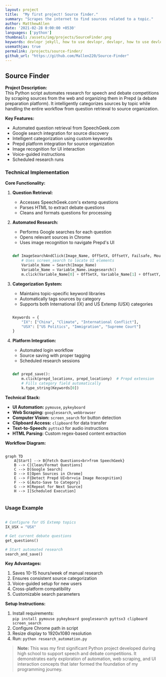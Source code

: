 ```yaml
---
layout: project
title:  "My first project! Source finder."
summary: "Scrapes the internet to find sources related to a topic."
author: MatthewAllen
date: '2021-02-28 0:00:00 +0530'
languages: ['python']
thumbnail: /assets/img/projects/SourceFinder.png
keywords: devlopr jekyll, how to use devlopr, devlopr, how to use devlopr-jekyll, devlopr-jekyll tutorial,best jekyll themes, multi languages and tags
usemathjax: true
permalink: /projects/source-finder/
github_url: "https://github.com/Mallen220/Source-Finder"
---
```


## Source Finder

**Project Description:**  
This Python script automates research for speech and debate competitions by scraping sources from the web and organizing them in Prepd (a debate preparation platform). It intelligently categorizes sources by topic while handling the entire workflow from question retrieval to source organization.

**Key Features:**
- Automated question retrieval from SpeechGeek.com
- Google search integration for source discovery
- Intelligent categorization using custom keywords
- Prepd platform integration for source organization
- Image recognition for UI interaction
- Voice-guided instructions
- Scheduled research runs

### Technical Implementation

**Core Functionality:**
1. **Question Retrieval:**
    - Accesses SpeechGeek.com's extemp questions
    - Parses HTML to extract debate questions
    - Cleans and formats questions for processing

2. **Automated Research:**
    - Performs Google searches for each question
    - Opens relevant sources in Chrome
    - Uses image recognition to navigate Prepd's UI

   ```python
   
   def ImageSearchAndClick(Image_Name, OffSetX, OffsetY, Failsafe, MouseButton):
       # Uses screen_search to locate UI elements
       Variable_Name = Search(Image_Name)
       Variable_Name = Variable_Name.imagesearch()
       m.click(Variable_Name[0] + OffSetX, Variable_Name[1] + OffsetY, MouseButton)
   
   ```

3. **Categorization System:**
    - Maintains topic-specific keyword libraries
    - Automatically tags sources by category
    - Supports both International (IX) and US Extemp (USX) categories

   ```python
   
   Keywords = {
       "IX": ["China", "Climate", "International Conflict"],
       "USX": ["US Politics", "Immigration", "Supreme Court"]
   }
   
   ```

4. **Platform Integration:**
    - Automated login workflow
    - Source saving with proper tagging
    - Scheduled research sessions

   ```python
   
   def prepd_save():
       m.click(prepd_locationx, prepd_locationy)  # Prepd extension
       # Fills category field automatically
       k.type_string(Keywords[0])
   
   ```

**Technical Stack:**
- **UI Automation:** `pymouse`, `pykeyboard`
- **Web Scraping:** `googlesearch`, `webbrowser`
- **Computer Vision:** `screen_search` for button detection
- **Clipboard Access:** `clipboard` for data transfer
- **Text-to-Speech:** `pyttsx3` for audio instructions
- **HTML Parsing:** Custom regex-based content extraction

**Workflow Diagram:**

```mermaid

graph TD
    A[Start] --> B{Fetch Questions<br>from SpeechGeek}
    B --> C[Clean/Format Questions]
    C --> D[Google Search]
    D --> E[Open Sources in Chrome]
    E --> F{Detect Prepd UI<br>via Image Recognition}
    F --> G[Auto-Save to Category]
    G --> H[Repeat for Next Source]
    H --> I[Scheduled Execution]
    
```

### Usage Example

```python

# Configure for US Extemp topics
IX_USX = "USX"  

# Get current debate questions
get_questions()  

# Start automated research
search_and_save()

```

**Key Advantages:**
1. Saves 10-15 hours/week of manual research
2. Ensures consistent source categorization
3. Voice-guided setup for new users
4. Cross-platform compatibility
5. Customizable search parameters

**Setup Instructions:**
1. Install requirements:  
   `pip install pymouse pykeyboard googlesearch pyttsx3 clipboard screen_search`
2. Configure Chrome path in script
3. Resize display to 1920x1080 resolution
4. Run: `python research_automation.py`

> **Note:** This was my first significant Python project developed during high school to support speech and debate competitions. It demonstrates early exploration of automation, web scraping, and UI interaction concepts that later formed the foundation of my programming journey.